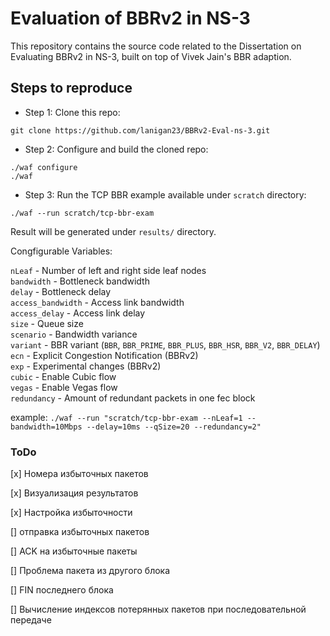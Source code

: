 # Evaluation of BBRv2 in NS-3

This repository contains the source code related to the Dissertation on Evaluating BBRv2 in NS-3, built on top of Vivek Jain's BBR adaption.

## Steps to reproduce

* Step 1: Clone this repo:

``git clone https://github.com/lanigan23/BBRv2-Eval-ns-3.git``

* Step 2: Configure and build the cloned repo:

```
./waf configure
./waf
```

* Step 3: Run the TCP BBR example available under ``scratch`` directory:

``./waf --run scratch/tcp-bbr-exam``

Result will be generated under ``results/`` directory.

Congfigurable Variables:

``nLeaf`` - Number of left and right side leaf nodes  
``bandwidth`` - Bottleneck bandwidth  
``delay`` - Bottleneck delay  
``access_bandwidth`` - Access link bandwidth  
``access_delay`` - Access link delay  
``size`` - Queue size  
``scenario`` - Bandwidth variance  
``variant`` - BBR variant (``BBR``, ``BBR_PRIME``, ``BBR_PLUS``, ``BBR_HSR``, ``BBR_V2``, ``BBR_DELAY``)  
``ecn`` - Explicit Congestion Notification (BBRv2)  
``exp`` - Experimental changes (BBRv2)  
``cubic`` - Enable Cubic flow  
``vegas`` - Enable Vegas flow  
``redundancy`` - Amount of redundant packets in one fec block

example: ``./waf --run "scratch/tcp-bbr-exam --nLeaf=1 --bandwidth=10Mbps --delay=10ms --qSize=20 --redundancy=2"``


### ToDo
[x] Номера избыточных пакетов

[x] Визуализация результатов

[x] Настройка избыточности

[] отправка избыточных пакетов

[] ACK на избыточные пакеты

[] Проблема пакета из другого блока

[] FIN последнего блока

[] Вычисление индексов потерянных пакетов при последовательной передаче
